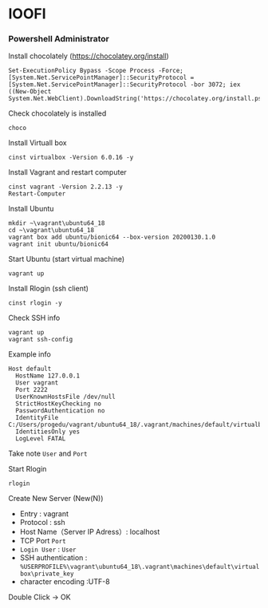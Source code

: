# IOOFI

### Powershell Administrator

Install chocolately (https://chocolatey.org/install)
```
Set-ExecutionPolicy Bypass -Scope Process -Force; [System.Net.ServicePointManager]::SecurityProtocol = [System.Net.ServicePointManager]::SecurityProtocol -bor 3072; iex ((New-Object System.Net.WebClient).DownloadString('https://chocolatey.org/install.ps1'))
```

Check chocolately is installed
```
choco
```

Install Virtuall box
```
cinst virtualbox -Version 6.0.16 -y
```

Install Vagrant and restart computer 
```
cinst vagrant -Version 2.2.13 -y
Restart-Computer
```

Install Ubuntu
```
mkdir ~\vagrant\ubuntu64_18
cd ~\vagrant\ubuntu64_18
vagrant box add ubuntu/bionic64 --box-version 20200130.1.0
vagrant init ubuntu/bionic64
```

Start Ubuntu (start virtual machine)
```
vagrant up
```

Install Rlogin (ssh client)
```
cinst rlogin -y
```

Check SSH info
```
vagrant up 
vagrant ssh-config
```

Example info
```
Host default
  HostName 127.0.0.1
  User vagrant
  Port 2222
  UserKnownHostsFile /dev/null
  StrictHostKeyChecking no
  PasswordAuthentication no
  IdentityFile C:/Users/progedu/vagrant/ubuntu64_18/.vagrant/machines/default/virtualbox/private_key
  IdentitiesOnly yes
  LogLevel FATAL
```
Take note `User` and `Port`

Start Rlogin
```
rlogin
```

Create New Server (New(N))
+ Entry : vagrant
+ Protocol : ssh
+ Host Name（Server IP Adress）: localhost
+ TCP Port `Port`
+ `Login User` : `User`
+ SSH authentication : `%USERPROFILE%\vagrant\ubuntu64_18\.vagrant\machines\default\virtualbox\private_key`
+ character encoding :UTF-8

Double Click -> OK
